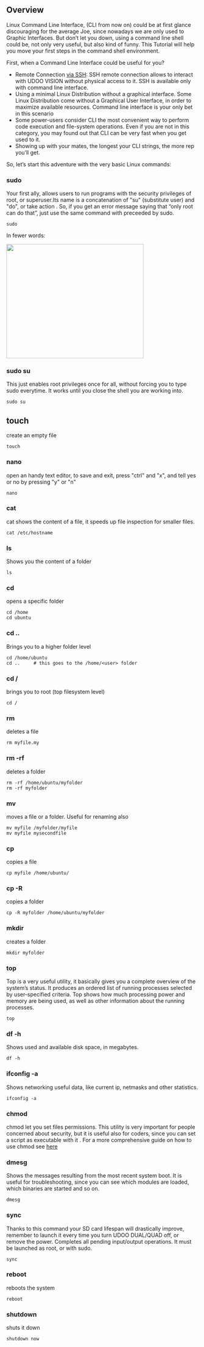 ## Overview

Linux Command Line Interface, (CLI from now on) could be at first glance discouraging for the average Joe, since nowadays we are only used to Graphic Interfaces. But don’t let you down, using a command line shell could be, not only  very useful, but also kind of  funny.
This Tutorial will help you move your first steps in the command shell environment.

First, when a Command Line Interface could be useful for you?

* Remote Connection [via SSH](!Basic_Setup/Remote_Desktop_(VNC)): SSH remote connection allows to interact with UDOO VISION without physical access to it. SSH is available only with command line interface.
* Using a minimal Linux Distribution without a graphical interface. Some Linux Distribution come without a Graphical User Interface, in order to maximize available resources. Command line interface is your only bet in this scenario
* Some power-users consider CLI the most convenient way to perform code execution and file-system operations. Even if you are not in this category, you may found out that CLI can be very fast when you get used to it.
* Showing up with your mates, the longest your CLI strings, the more rep you’ll get.



So, let’s start this adventure with the very basic Linux commands:

### sudo

Your first ally, allows users to run programs with the security privileges of root, or superuser.Its name is a concatenation of "su" (substitute user) and "do", or take action . So, if you get an error message saying that “only root can do that”, just use the same command with preceeded by sudo.

    sudo

In fewer words:

<img src="../img/sandwich.png" width="360" height="299" class="alignnone" />

### sudo su
This just enables root privileges once for all, without forcing you to type sudo everytime. It works until you close the shell you are working into.

    sudo su

## touch

create an empty file

    touch

### nano
open an handy  text editor, to save and exit, press "ctrl" and "x", and tell yes or no by pressing "y" or "n"

    nano


### cat

cat shows the content of a file, it speeds up file inspection for smaller files.

    cat /etc/hostname

### ls

Shows you the content of a folder

    ls

### cd
opens a specific folder

    cd /home
    cd ubuntu


### cd ..

Brings you to a higher folder level

    cd /home/ubuntu
    cd ..     # this goes to the /home/<user> folder

### cd /

brings you to root (top filesystem level)

    cd /

### rm

deletes a file

    rm myfile.my

### rm -rf

deletes a folder

    rm -rf /home/ubuntu/myfolder
    rm -rf myfolder

### mv

moves a file or a folder. Useful for renaming also

    mv myfile /myfolder/myfile
    mv myfile mysecondfile

### cp

copies a file

    cp myfile /home/ubuntu/

### cp -R

copies a folder

    cp -R myfolder /home/ubuntu/myfolder

### mkdir

creates a folder

    mkdir myfolder

### top

Top is a very useful utility, it basically gives you a complete overview of the system’s status. It produces an ordered list of running processes selected by user-specified criteria. Top shows how much processing power and memory are being used, as well as other information about the running processes.

    top

### df -h

Shows used and available disk space, in megabytes.

    df -h

### ifconfig -a

Shows networking useful data, like current ip, netmasks and other statistics.

    ifconfig -a

### chmod

chmod let you set files permissions. This utility is very important for people concerned about security, but it is useful also for coders, since you can set a script as executable with it .
For a more comprehensive guide on how to use chmod see [here](http://www.unixref.com/guides/chmod-guide.php)

### dmesg
Shows the messages resulting from the most recent system boot. It is useful for troubleshooting, since you can see which modules are loaded, which binaries are started and so on.

    dmesg

### sync

Thanks to this command your SD card lifespan will drastically improve, remember to launch it every time you turn UDOO DUAL/QUAD off, or remove the power. Completes all pending input/output operations. It must be launched as root, or with sudo.

    sync

### reboot

reboots the system

    reboot

### shutdown

shuts it down

    shutdown now
